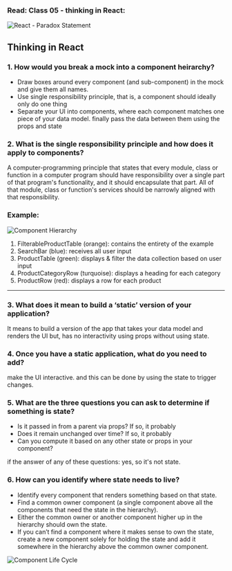 ### Read: Class 05 - thinking in React:

![React - Paradox Statement](https://miro.medium.com/max/3410/1*Dee4cg5Hzg7JME1A9tjZJQ.png)

## Thinking in React

### 1. How would you break a mock into a component heirarchy?

- Draw boxes around every component (and sub-component) in the mock and give them all names.
- Use single responsibility principle, that is, a component should ideally only do one thing
- Separate your UI into components, where each component matches one piece of your data model. finally pass the data between them using the props and state

### 2. What is the single responsibility principle and how does it apply to components?

A computer-programming principle that states that every module, class or function in a computer program should have responsibility over a single part of that program's functionality, and it should encapsulate that part. All of that module, class or function's services should be narrowly aligned with that responsibility.

### Example:

![Component Hierarchy](https://reactjs.org/static/eb8bda25806a89ebdc838813bdfa3601/6b2ea/thinking-in-react-components.png)

1. FilterableProductTable (orange): contains the entirety of the example
2. SearchBar (blue): receives all user input
3. ProductTable (green): displays & filter the data collection based on user input
4. ProductCategoryRow (turquoise): displays a heading for each category
5. ProductRow (red): displays a row for each product

---

### 3. What does it mean to build a ‘static’ version of your application?

It means to build a version of the app that takes your data model and renders the UI but, has no interactivity using props without using state.

### 4. Once you have a static application, what do you need to add?

make the UI interactive. and this can be done by using the state to trigger changes.

### 5. What are the three questions you can ask to determine if something is state?

- Is it passed in from a parent via props? If so, it probably
- Does it remain unchanged over time? If so, it probably
- Can you compute it based on any other state or props in your component?

if the answer of any of these questions: yes, so it's not state.

### 6. How can you identify where state needs to live?

- Identify every component that renders something based on that state.
- Find a common owner component (a single component above all the components that need the state in the hierarchy).
- Either the common owner or another component higher up in the hierarchy should own the state.
- If you can’t find a component where it makes sense to own the state, create a new component solely for holding the state and add it somewhere in the hierarchy above the common owner component.

![Component Life Cycle](https://www.wikitechy.com/tutorials/react/img/reactjs-images/ReactJS-components-life-cycle.png)
